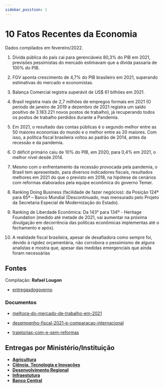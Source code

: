 ```yaml
---
sidebar_position: 1
---
```

# 10 Fatos Recentes da Economia 

Dados compilados em fevereiro/2022.

1. Dívida pública do país cai para gerenciáveis 80,3% do PIB em 2021, previsões pessimistas do mercado estimavam que a dívida passaria de 100% do PIB.

2. FGV aponta crescimento de 4,7% do PIB brasileiro em 2021, superando estimativas do mercado e economistas.

3. Balança Comercial registra superávit de US$ 61 bilhões em 2021.

4. Brasil registra mais de 2,7 milhões de empregos formais em 2021 (O período de janeiro de 2019 a dezembro de 2021 registra um saldo positivo de 3.183.221 novos postos de trabalho), já recuperando todos os postos de trabalho perdidos durante a Pandemia.

5. Em 2021, o resultado das contas públicas é o segundo melhor entre as 50 maiores economias do mundo e o melhor entre as 20 maiores. Com isso, a política fiscal brasileira voltou ao padrão de 2014, antes da recessão e da pandemia.

6. O déficit primário caiu de 10% do PIB, em 2020, para 0,4% em 2021, o melhor nível desde 2014.

7. Mesmo com o enfrentamento da recessão provocada pela pandemia, o Brasil tem apresentado, para diversos indicadores fiscais, resultados melhores em 2021 do que o previsto em 2018, na hipótese de cenários com reformas elaborados pela equipe econômica do governo Temer.

8. Ranking Doing Business (facilidade de fazer negócios): da Posição 124ª para 65ª – Banco Mundial (Descontinuado, mas mensurado pelo Projeto da Secretaria Especial de Modernização do Estado).

9. Ranking de Liberdade Econômica: Da 143° para 134º - Heritage Foundation (medido até metade de 2021, vai aumentar na próxima divulgação em decorrência das políticas econômicas implementas até o fechamento e após).

10. A realidade fiscal brasileira, apesar de desafiadora como sempre foi, devido à rigidez orçamentária, não corrobora o pessimismo de alguns analistas e mostra que, apesar das medidas emergenciais que ainda foram necessárias
## Fontes

Compilação: **Rafael Lougon**

 - [entregasdogoverno](https://www.entregasdogoverno.com/2022/02/10-recentes-fatos-economicos-do-governo_60.html)

### Documentos

 - [melhora-do-mercado-de-trabalho-em-2021](https://www.gov.br/fazenda/pt-br/centrais-de-conteudos/publicacoes/conjuntura-economica/estudos-economicos/2022/ni-melhora-do-mercado-de-trabalho-em-2021.pdf/view)

 - [desempenho-fiscal-2021-e-comparacao-internacional](https://www.gov.br/fazenda/pt-br/centrais-de-conteudos/publicacoes/conjuntura-economica/estudos-economicos/2022/ni-desempenho-fiscal-2021-e-comparacao-internacional.pdf/view)

 - [trajetorias-com-e-sem-reformas](https://www.gov.br/fazenda/pt-br/centrais-de-conteudos/publicacoes/conjuntura-economica/estudos-economicos/2022/ni-trajetorias-com-e-sem-reformas.pdf/view)

## Entregas por Ministério/Instituição

 - [**Agricultura**](/docs/agricultura)
 - [**Ciência, Tecnologia e Inovações**](/docs/ciencia-tecnologia/)
 - [**Desenvolvimento Regional**](/docs/desenvolvimento-regional/)
 - [**Infraestutura**](/docs/infraestrutura)
 - [**Banco Central**](/docs/economia/banco-central)
